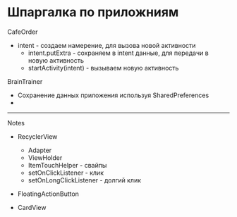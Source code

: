 Шпаргалка по приложниям
===============================


CafeOrder
* intent - создаем намерение, для вызова новой активности
	* intent.putExtra - сохраняем в intent данные, для передачи в новую активность
	* startActivity(intent) - вызываем новую активность

BrainTrainer
* Сохранение данных приложения используя SharedPreferences
* 
******************************************************

 Notes
* RecyclerView 
	* Adapter
	* ViewHolder
	* ItemTouchHelper - свайпы
	* setOnClickListener - клик
	* setOnLongClickListener - долгий клик 

* FloatingActionButton
* CardView 
